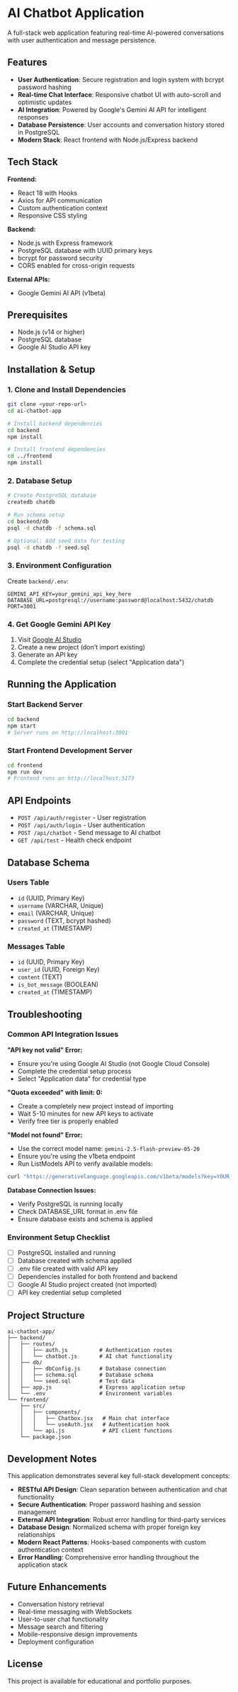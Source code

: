 # AI Chatbot Application

A full-stack web application featuring real-time AI-powered conversations with user authentication and message persistence.

## Features

- **User Authentication**: Secure registration and login system with bcrypt password hashing
- **Real-time Chat Interface**: Responsive chatbot UI with auto-scroll and optimistic updates
- **AI Integration**: Powered by Google's Gemini AI API for intelligent responses
- **Database Persistence**: User accounts and conversation history stored in PostgreSQL
- **Modern Stack**: React frontend with Node.js/Express backend

## Tech Stack

**Frontend:**
- React 18 with Hooks
- Axios for API communication
- Custom authentication context
- Responsive CSS styling

**Backend:**
- Node.js with Express framework
- PostgreSQL database with UUID primary keys
- bcrypt for password security
- CORS enabled for cross-origin requests

**External APIs:**
- Google Gemini AI API (v1beta)

## Prerequisites

- Node.js (v14 or higher)
- PostgreSQL database
- Google AI Studio API key

## Installation & Setup

### 1. Clone and Install Dependencies

```bash
git clone <your-repo-url>
cd ai-chatbot-app

# Install backend dependencies
cd backend
npm install

# Install frontend dependencies
cd ../frontend
npm install
```

### 2. Database Setup

```bash
# Create PostgreSQL database
createdb chatdb

# Run schema setup
cd backend/db
psql -d chatdb -f schema.sql

# Optional: Add seed data for testing
psql -d chatdb -f seed.sql
```

### 3. Environment Configuration

Create `backend/.env`:

```env
GEMINI_API_KEY=your_gemini_api_key_here
DATABASE_URL=postgresql://username:password@localhost:5432/chatdb
PORT=3001
```

### 4. Get Google Gemini API Key

1. Visit [Google AI Studio](https://aistudio.google.com/)
2. Create a new project (don't import existing)
3. Generate an API key
4. Complete the credential setup (select "Application data")

## Running the Application

### Start Backend Server
```bash
cd backend
npm start
# Server runs on http://localhost:3001
```

### Start Frontend Development Server
```bash
cd frontend
npm run dev
# Frontend runs on http://localhost:5173
```

## API Endpoints

- `POST /api/auth/register` - User registration
- `POST /api/auth/login` - User authentication
- `POST /api/chatbot` - Send message to AI chatbot
- `GET /api/test` - Health check endpoint

## Database Schema

### Users Table
- `id` (UUID, Primary Key)
- `username` (VARCHAR, Unique)
- `email` (VARCHAR, Unique)
- `password` (TEXT, bcrypt hashed)
- `created_at` (TIMESTAMP)

### Messages Table
- `id` (UUID, Primary Key)  
- `user_id` (UUID, Foreign Key)
- `content` (TEXT)
- `is_bot_message` (BOOLEAN)
- `created_at` (TIMESTAMP)

## Troubleshooting

### Common API Integration Issues

**"API key not valid" Error:**
- Ensure you're using Google AI Studio (not Google Cloud Console)
- Complete the credential setup process
- Select "Application data" for credential type

**"Quota exceeded" with limit: 0:**
- Create a completely new project instead of importing
- Wait 5-10 minutes for new API keys to activate
- Verify free tier is properly enabled

**"Model not found" Error:**
- Use the correct model name: `gemini-2.5-flash-preview-05-20`
- Ensure you're using the v1beta endpoint
- Run ListModels API to verify available models:
```bash
curl "https://generativelanguage.googleapis.com/v1beta/models?key=YOUR_API_KEY"
```

**Database Connection Issues:**
- Verify PostgreSQL is running locally
- Check DATABASE_URL format in .env file
- Ensure database exists and schema is applied

### Environment Setup Checklist

- [ ] PostgreSQL installed and running
- [ ] Database created with schema applied
- [ ] .env file created with valid API key
- [ ] Dependencies installed for both frontend and backend
- [ ] Google AI Studio project created (not imported)
- [ ] API key credential setup completed

## Project Structure

```
ai-chatbot-app/
├── backend/
│   ├── routes/
│   │   ├── auth.js          # Authentication routes
│   │   └── chatbot.js       # AI chat functionality
│   ├── db/
│   │   ├── dbConfig.js      # Database connection
│   │   ├── schema.sql       # Database schema
│   │   └── seed.sql         # Test data
│   ├── app.js               # Express application setup
│   └── .env                 # Environment variables
└── frontend/
    ├── src/
    │   ├── components/
    │   │   ├── Chatbox.jsx   # Main chat interface
    │   │   └── useAuth.jsx   # Authentication hook
    │   └── api.js            # API client functions
    └── package.json
```

## Development Notes

This application demonstrates several key full-stack development concepts:

- **RESTful API Design**: Clean separation between authentication and chat functionality
- **Secure Authentication**: Proper password hashing and session management
- **External API Integration**: Robust error handling for third-party services
- **Database Design**: Normalized schema with proper foreign key relationships
- **Modern React Patterns**: Hooks-based components with custom authentication context
- **Error Handling**: Comprehensive error handling throughout the application stack

## Future Enhancements

- Conversation history retrieval
- Real-time messaging with WebSockets
- User-to-user chat functionality
- Message search and filtering
- Mobile-responsive design improvements
- Deployment configuration

## License

This project is available for educational and portfolio purposes.